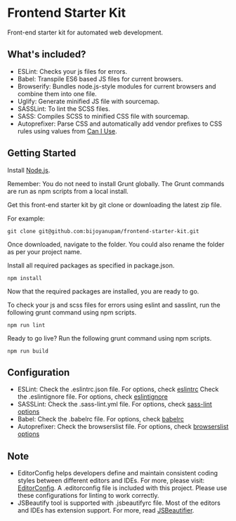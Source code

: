 # Frontend Starter Kit
Front-end starter kit for automated web development.

## What's included?
- ESLint: Checks your js files for errors.
- Babel: Transpile ES6 based JS files for current browsers.
- Browserify: Bundles node.js-style modules for current browsers and combine them into one file.
- Uglify: Generate minified JS file with sourcemap.
- SASSLint: To lint the SCSS files.
- SASS: Compiles SCSS to minified CSS file with sourcemap.
- Autoprefixer: Parse CSS and automatically add vendor prefixes to CSS rules using values from [Can I Use](http://caniuse.com/).

## Getting Started
Install [Node.js](https://nodejs.org/).

Remember: You do not need to install Grunt globally. The Grunt commands are run as npm scripts from a local install.

Get this front-end starter kit by git clone or downloading the latest zip file.

For example:
```
git clone git@github.com:bijoyanupam/frontend-starter-kit.git
```

Once downloaded, navigate to the folder. You could also rename the folder as per your project name.

Install all required packages as specified in package.json.
```
npm install
```

Now that the required packages are installed, you are ready to go.

To check your js and scss files for errors using eslint and sasslint, run the following grunt command using npm scripts.
```
npm run lint
```

Ready to go live? Run the following grunt command using npm scripts.
```
npm run build
```

## Configuration
- ESLint: Check the .eslintrc.json file. For options, check [eslintrc](http://eslint.org/docs/user-guide/configuring)
Check the .eslintignore file. For options, check [eslintignore](http://eslint.org/docs/user-guide/configuring#ignoring-files-and-directories)
- SASSLint: Check the .sass-lint.yml file. For options, check [sass-lint options](https://github.com/sasstools/sass-lint/tree/master/docs/rules)
- Babel: Check the .babelrc file. For options, check [babelrc](https://babeljs.io/docs/usage/api/#options)
- Autoprefixer: Check the browserslist file. For options, check [browserslist options](https://github.com/ai/browserslist#config-file)

## Note
- EditorConfig helps developers define and maintain consistent coding styles between different editors and IDEs. For more, please visit: [EditorConfig](http://editorconfig.org/). A .editorconfig file is included with this project. Please use these configurations for linting to work correctly.
- JSBeautify tool is supported with .jsbeautifyrc file. Most of the editors and IDEs has extension support. For more, read [JSBeautifier](http://jsbeautifier.org/).
